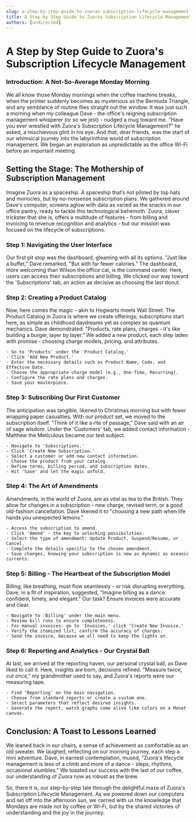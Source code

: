 ```yaml
---
slug: a-step-by-step-guide-to-zuoras-subscription-lifecycle-management
title: A Step by Step Guide to Zuoras Subscription Lifecycle Management
authors: [undirected]
---
```



# A Step by Step Guide to Zuora's Subscription Lifecycle Management

### Introduction: A Not-So-Average Monday Morning

We all know those Monday mornings when the coffee machine breaks, when the printer suddenly becomes as mysterious as the Bermuda Triangle, and any semblance of routine flies straight out the window. It was just such a morning when my colleague Dave - the office's reigning subscription management whisperer (or so we jest) - nudged a mug toward me. "Have you ever wrestled with Zuora's Subscription Lifecycle Management?" he asked, a mischievous glint in his eye. And that, dear friends, was the start of our whimsical journey into the labyrinthine world of subscription management. We began an exploration as unpredictable as the office Wi-Fi before an important meeting.

## Setting the Stage: The Mothership of Subscription Management

Imagine Zuora as a spaceship. A spaceship that’s not piloted by top hats and monocles, but by no-nonsense subscription plans. We gathered around Dave's computer, screens aglow with data as varied as the snacks in our office pantry, ready to tackle this technological behemoth. Zuora, clever trickster that she is, offers a multitude of features - from billing and invoicing to revenue recognition and analytics - but our mission was focused on the lifecycle of subscriptions.

### Step 1: Navigating the User Interface

Our first pit stop was the dashboard, gleaming with all its options. "Just like a buffet," Dave remarked, "But with far fewer calories." The dashboard, more welcoming than Wilson the office cat, is the command center. Here, users can access their subscriptions and billing. We clicked our way toward the 'Subscriptions' tab, an action as decisive as choosing the last donut.

### Step 2: Creating a Product Catalog

Now, here comes the magic - akin to Hogwarts meets Wall Street. The Product Catalog in Zuora is where we create offerings; subscriptions start here, as simple as childhood daydreams yet as complex as quantum mechanics. Dave demonstrated: "Products, rate plans, charges - it's like building a burger, layer by layer." We added a new product, each step laden with promise - choosing charge models, pricing, and attributes.

```plaintext
- Go to 'Products' under the 'Product Catalog.'
- Click 'Add New Product.'
- Enter the necessary details such as Product Name, Code, and Effective Date.
- Choose the appropriate charge model (e.g., One-Time, Recurring).
- Configure the rate plans and charges.
- Save your masterpiece.
```

### Step 3: Subscribing Our First Customer

The anticipation was tangible, likened to Christmas morning but with fewer wrapping paper casualties. With our product set, we moved to the subscription itself. "Think of it like a rite of passage," Dave said with an air of sage wisdom. Under the 'Customers' tab, we added contact information - Matthew the Meticulous became our test subject.

```plaintext
- Navigate to 'Subscriptions.'
- Click 'Create New Subscription.'
- Select a customer or add new contact information.
- Choose the product from your catalog.
- Define terms, billing period, and subscription dates.
- Hit 'Save' and let the magic unfold.
```

### Step 4: The Art of Amendments

Amendments, in the world of Zuora, are as vital as tea to the British. They allow for changes in a subscription - new charge, revised term, or a good old-fashion cancellation. Dave likened it to "choosing a new path when life hands you unexpected lemons."

```plaintext
- Access the subscription to amend.
- Click 'Amend' - the key to unlocking possibilities.
- Select the type of amendment: Update Product, Suspend/Resume, or Cancel.
- Complete the details specific to the chosen amendment.
- Save changes, knowing your subscription is now as dynamic as oceanic currents.
```

### Step 5: Billing - The Heartbeat of the Subscription Model

Billing, like breathing, must flow seamlessly - or risk disrupting everything. Dave, in a fit of inspiration, suggested, "Imagine billing as a dance: confident, timely, and elegant." Our task? Ensure invoices were accurate and clear.

```plaintext
- Navigate to 'Billing' under the main menu.
- Review bill runs to ensure completeness.
- For manual invoices: go to 'Invoices,' click 'Create New Invoice.'
- Verify the itemized list, confirm the accuracy of charges.
- Send the invoice, because we all need to keep the lights on.
```

### Step 6: Reporting and Analytics - Our Crystal Ball

At last, we arrived at the reporting haven, our personal crystal ball, as Dave liked to call it. Here, insights are born, decisions refined. "Measure twice, cut once," my grandmother used to say, and Zuora's reports were our measuring tape.

```plaintext
- Find 'Reporting' on the main navigation.
- Choose from standard reports or create a custom one.
- Select parameters that reflect desired insights.
- Generate the report, watch graphs come alive like colors on a Monet canvas.
```

## Conclusion: A Toast to Lessons Learned

We leaned back in our chairs, a sense of achievement as comfortable as an old sweater. We laughed, reflecting on our morning journey, each step a mini adventure. Dave, in earnest contemplation, mused, "Zuora's lifecycle management is less of a climb and more of a dance - steps, rhythms, occasional stumbles." We toasted our success with the last of our coffee, our understanding of Zuora now as robust as the brew. 

So, there it is, our step-by-step tale through the delightful maze of Zuora's Subscription Lifecycle Management. As we powered down our computers and set off into the afternoon sun, we carried with us the knowledge that Mondays are made not by coffee or Wi-Fi, but by the shared victories of understanding and the joy in the journey.